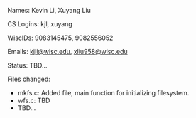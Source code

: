 Names: Kevin Li, Xuyang Liu

CS Logins: kjl, xuyang

WiscIDs: 9083145475, 9082556052

Emails: kjli@wisc.edu, xliu958@wisc.edu

Status: TBD...

Files changed:
<ul>
    <li>mkfs.c: Added file, main function for initializing filesystem.</li>
    <li>wfs.c: TBD</li>
    <li>TBD...</li>
</ul>